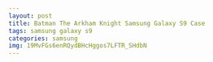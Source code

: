 ```yaml
---
layout: post
title: Batman The Arkham Knight Samsung Galaxy S9 Case
tags: samsung galaxy s9
categories: samsung
img: 19MvFGs6enRQydBHcHggos7LFTR_SHdbN
---
```

